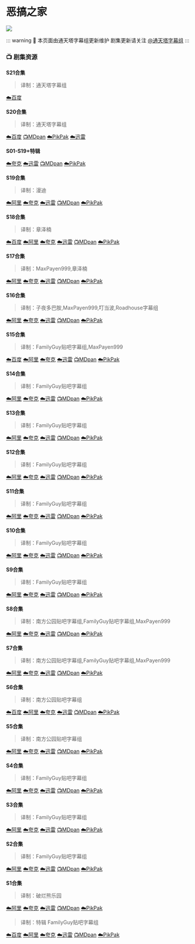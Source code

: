 # 恶搞之家

![](/image/恶搞之家.jpg)

::: warning 🍺
本页面由通天塔字幕组更新维护 剧集更新请关注 [@通天塔字幕组](https://weibo.com/u/7077646357)
:::

### **📺 剧集资源**

**S21合集**

> 译制：通天塔字幕组
> 

[☁️百度](https://pan.baidu.com/s/1SH43pBZpxbDikRLtTdELqA?pwd=2eyu)

**S20合集**

> 译制：通天塔字幕组
> 

[☁️百度](https://pan.baidu.com/s/1fNvQxrejBbD7EY6QZmqX9w?pwd=9rqc)  [📺MDpan](https://pan.mdsub.top/zh-CN/%E6%81%B6%E6%90%9E%E4%B9%8B%E5%AE%B6/Season%2020/)  [☁️PikPak](https://mypikpak.com/s/VNnqBOGpYtXd56l-Y5bovOqco1) [☁️迅雷](https://pan.xunlei.com/s/VNnqBDlxhmYbN_LPwkDP_v2tA1?pwd=gz2x)

**S01-S19+特辑**

[☁️夸克](https://pan.quark.cn/s/421b8bbf27ff)  [☁️迅雷](https://pan.xunlei.com/s/VNnhFESmEAAr54C6qUJuZIAzA1?pwd=z247#)  [📺MDpan](https://pan.mdsub.top/zh-CN/%E6%81%B6%E6%90%9E%E4%B9%8B%E5%AE%B6/)  [☁️PikPak](https://mypikpak.com/s/VNmWR3dWPp2tU0AMeCpmubk1o1)

**S19合集** 

> 译制：漫迪
> 

[☁️阿里](https://www.aliyundrive.com/s/r5PxnWXvTV7)  [☁️夸克](https://pan.quark.cn/s/421b8bbf27ff)  [☁️迅雷](https://pan.xunlei.com/s/VNnhF8e130F1o25d22UvIwXuA1?pwd=7azv#)  [📺MDpan](https://pan.mdsub.top/zh-CN/%E6%81%B6%E6%90%9E%E4%B9%8B%E5%AE%B6/)  [☁️PikPak](https://mypikpak.com/s/VNmWR3dWPp2tU0AMeCpmubk1o1)

**S18合集** 

> 译制：章泽楠
> 

[☁️百度](https://pan.baidu.com/s/1JyRQXvdaKnF49iaoWWYGYA?pwd=8cbf)  [☁️阿里](https://www.aliyundrive.com/s/gBLdxp5cvBw)  [☁️夸克](https://pan.quark.cn/s/421b8bbf27ff)  [☁️迅雷](https://pan.xunlei.com/s/VNnhFKfBCiFZHrMGnsFgCibAA1?pwd=yhqu#)  [📺MDpan](https://pan.mdsub.top/zh-CN/%E6%81%B6%E6%90%9E%E4%B9%8B%E5%AE%B6/)  [☁️PikPak](https://mypikpak.com/s/VNmWR3dWPp2tU0AMeCpmubk1o1)

**S17合集** 

> 译制：MaxPayen999,章泽楠
> 

[☁️阿里](https://www.aliyundrive.com/s/SuFLNBZ5qK6)  [☁️夸克](https://pan.quark.cn/s/421b8bbf27ff)  [☁️迅雷](https://pan.xunlei.com/s/VNnhFOGRtf_M1XzF6gLTiqjVA1?pwd=mrwc#)  [📺MDpan](https://pan.mdsub.top/zh-CN/%E6%81%B6%E6%90%9E%E4%B9%8B%E5%AE%B6/)  [☁️PikPak](https://mypikpak.com/s/VNmWR3dWPp2tU0AMeCpmubk1o1)

**S16合集** 

> 译制：子夜多巴胺,MaxPayen999,叮当波,Roadhouse字幕组
> 

[☁️阿里](https://www.aliyundrive.com/s/U2yySd6JXMw)  [☁️夸克](https://pan.quark.cn/s/421b8bbf27ff)  [☁️迅雷](https://pan.xunlei.com/s/VNnhFR_iVjMdZ09L4ok6rYtAA1?pwd=i7wv#)  [📺MDpan](https://pan.mdsub.top/zh-CN/%E6%81%B6%E6%90%9E%E4%B9%8B%E5%AE%B6/)  [☁️PikPak](https://mypikpak.com/s/VNmWR3dWPp2tU0AMeCpmubk1o1)

**S15合集** 

> 译制：FamilyGuy贴吧字幕组,MaxPayen999
> 

[☁️百度](https://pan.baidu.com/s/1SOjk54i5GE5UscpbZdyh1A?pwd=dska)  [☁️阿里](https://www.aliyundrive.com/s/S6gahDPaccb)  [☁️夸克](https://pan.quark.cn/s/421b8bbf27ff)  [☁️迅雷](https://pan.xunlei.com/s/VNnhFV-d95sz6Xth82u_DznXA1?pwd=33jr#)  [📺MDpan](https://pan.mdsub.top/zh-CN/%E6%81%B6%E6%90%9E%E4%B9%8B%E5%AE%B6/)  [☁️PikPak](https://mypikpak.com/s/VNmWR3dWPp2tU0AMeCpmubk1o1)

**S14合集** 

> 译制：FamilyGuy贴吧字幕组
> 

[☁️阿里](https://www.aliyundrive.com/s/4QoAyQJ6VLF)  [☁️夸克](https://pan.quark.cn/s/421b8bbf27ff)  [☁️迅雷](https://pan.xunlei.com/s/VNnhFZ9ghvzwOUhb-xzwm2hzA1?pwd=vvh7#)  [📺MDpan](https://pan.mdsub.top/zh-CN/%E6%81%B6%E6%90%9E%E4%B9%8B%E5%AE%B6/)  [☁️PikPak](https://mypikpak.com/s/VNmWR3dWPp2tU0AMeCpmubk1o1)

**S13合集** 

> 译制：FamilyGuy贴吧字幕组
> 

[☁️阿里](https://www.aliyundrive.com/s/tS1yk7GZzbw)  [☁️夸克](https://pan.quark.cn/s/421b8bbf27ff)  [☁️迅雷](https://pan.xunlei.com/s/VNnhFbWcuZa9f1p7PuoM4xbOA1?pwd=qzkw#)  [📺MDpan](https://pan.mdsub.top/zh-CN/%E6%81%B6%E6%90%9E%E4%B9%8B%E5%AE%B6/)  [☁️PikPak](https://mypikpak.com/s/VNmWR3dWPp2tU0AMeCpmubk1o1)

**S12合集** 

> 译制：FamilyGuy贴吧字幕组
> 

[☁️阿里](https://www.aliyundrive.com/s/XmnQtppe94K)  [☁️夸克](https://pan.quark.cn/s/421b8bbf27ff)  [☁️迅雷](https://pan.xunlei.com/s/VNnhFgW7qQED-xeXOieLlaPJA1?pwd=in97#)  [📺MDpan](https://pan.mdsub.top/zh-CN/%E6%81%B6%E6%90%9E%E4%B9%8B%E5%AE%B6/)  [☁️PikPak](https://mypikpak.com/s/VNmWR3dWPp2tU0AMeCpmubk1o1)

**S11合集** 

> 译制：FamilyGuy贴吧字幕组
> 

[☁️阿里](https://www.aliyundrive.com/s/dDa13mG5JfK)  [☁️夸克](https://pan.quark.cn/s/421b8bbf27ff)  [☁️迅雷](https://pan.xunlei.com/s/VNnhFlKtODf49V87gagUAapFA1?pwd=wk3w#)  [📺MDpan](https://pan.mdsub.top/zh-CN/%E6%81%B6%E6%90%9E%E4%B9%8B%E5%AE%B6/)  [☁️PikPak](https://mypikpak.com/s/VNmWR3dWPp2tU0AMeCpmubk1o1)

**S10合集** 

> 译制：FamilyGuy贴吧字幕组
> 

[☁️阿里](https://www.aliyundrive.com/s/dAN8mfunq9x)  [☁️夸克](https://pan.quark.cn/s/421b8bbf27ff)  [☁️迅雷](https://pan.xunlei.com/s/VNnhFpNy_lZK1r2qLZH1-VZ1A1?pwd=xpqv#)  [📺MDpan](https://pan.mdsub.top/zh-CN/%E6%81%B6%E6%90%9E%E4%B9%8B%E5%AE%B6/)  [☁️PikPak](https://mypikpak.com/s/VNmWR3dWPp2tU0AMeCpmubk1o1)

**S9合集** 

> 译制：FamilyGuy贴吧字幕组
> 

[☁️阿里](https://www.aliyundrive.com/s/ekzF7TQP2HW)  [☁️夸克](https://pan.quark.cn/s/421b8bbf27ff)  [☁️迅雷](https://pan.xunlei.com/s/VNnhFtkAaboRDFSjtjXAasbnA1?pwd=bvy5#)  [📺MDpan](https://pan.mdsub.top/zh-CN/%E6%81%B6%E6%90%9E%E4%B9%8B%E5%AE%B6/)  [☁️PikPak](https://mypikpak.com/s/VNmWR3dWPp2tU0AMeCpmubk1o1)

**S8合集** 

> 译制：南方公园贴吧字幕组,FamilyGuy贴吧字幕组,MaxPayen999
> 

[☁️阿里](https://www.aliyundrive.com/s/XfbZKdBDGyG)  [☁️夸克](https://pan.quark.cn/s/421b8bbf27ff)  [☁️迅雷](https://pan.xunlei.com/s/VNnhFx9OqUd9zSr5Bh9vKdRrA1?pwd=mzan#)  [📺MDpan](https://pan.mdsub.top/zh-CN/%E6%81%B6%E6%90%9E%E4%B9%8B%E5%AE%B6/)  [☁️PikPak](https://mypikpak.com/s/VNmWR3dWPp2tU0AMeCpmubk1o1)

**S7合集** 

> 译制：南方公园贴吧字幕组,FamilyGuy贴吧字幕组,MaxPayen999
> 

[☁️阿里](https://www.aliyundrive.com/s/ZU4n5Tg4pZc)  [☁️夸克](https://pan.quark.cn/s/421b8bbf27ff)  [☁️迅雷](https://pan.xunlei.com/s/VNnhG-YcVIOJAHKixEcQpZshA1?pwd=5kcx#)  [📺MDpan](https://pan.mdsub.top/zh-CN/%E6%81%B6%E6%90%9E%E4%B9%8B%E5%AE%B6/)  [☁️PikPak](https://mypikpak.com/s/VNmWR3dWPp2tU0AMeCpmubk1o1)

**S6合集** 

> 译制：南方公园贴吧字幕组
> 

[☁️百度](https://pan.baidu.com/s/1sGrRi2rvuNv35EIdOMG4bw?pwd=7cpa) [☁️阿里](https://www.aliyundrive.com/s/8xHwX594aQi) [☁️夸克](https://pan.quark.cn/s/421b8bbf27ff) [☁️迅雷](https://pan.xunlei.com/s/VNnhG2iIRGbc2ARQHQ4_zF_PA1?pwd=muvi#) [📺MDpan](https://pan.mdsub.top/zh-CN/%E6%81%B6%E6%90%9E%E4%B9%8B%E5%AE%B6/) [☁️PikPak](https://mypikpak.com/s/VNmWR3dWPp2tU0AMeCpmubk1o1)

**S5合集** 

> 译制：南方公园贴吧字幕组
> 

[☁️阿里](https://www.aliyundrive.com/s/inqprUz8ySr) [☁️夸克](https://pan.quark.cn/s/421b8bbf27ff) [☁️迅雷](https://pan.xunlei.com/s/VNnhG6LE033Ge88FC4P3KqTNA1?pwd=9bsw#) [📺MDpan](https://pan.mdsub.top/zh-CN/%E6%81%B6%E6%90%9E%E4%B9%8B%E5%AE%B6/) [☁️PikPak](https://mypikpak.com/s/VNmWR3dWPp2tU0AMeCpmubk1o1)

**S4合集** 

> 译制：FamilyGuy贴吧字幕组
> 

[☁️阿里](https://www.aliyundrive.com/s/TcATHzkJUfk) [☁️夸克](https://pan.quark.cn/s/421b8bbf27ff) [☁️迅雷](https://pan.xunlei.com/s/VNnhGA5cpzp1Bs9wSfywwuJ-A1?pwd=2mje#) [📺MDpan](https://pan.mdsub.top/zh-CN/%E6%81%B6%E6%90%9E%E4%B9%8B%E5%AE%B6/) [☁️PikPak](https://mypikpak.com/s/VNmWR3dWPp2tU0AMeCpmubk1o1)

**S3合集** 

> 译制：FamilyGuy贴吧字幕组
> 

[☁️阿里](https://www.aliyundrive.com/s/xhqZXtaGFug) [☁️夸克](https://pan.quark.cn/s/421b8bbf27ff) [☁️迅雷](https://pan.xunlei.com/s/VNnhGDO6uY2Z7ce1NeZgkwQ0A1?pwd=79u2#) [📺MDpan](https://pan.mdsub.top/zh-CN/%E6%81%B6%E6%90%9E%E4%B9%8B%E5%AE%B6/) [☁️PikPak](https://mypikpak.com/s/VNmWR3dWPp2tU0AMeCpmubk1o1)

**S2合集** 

> 译制：FamilyGuy贴吧字幕组
> 

[☁️阿里](https://www.aliyundrive.com/s/zsLiyoEqbZU) [☁️夸克](https://pan.quark.cn/s/421b8bbf27ff) [☁️迅雷](https://pan.xunlei.com/s/VNnhGGlf_lZK1r2qLZH1-_8gA1?pwd=975m#) [📺MDpan](https://pan.mdsub.top/zh-CN/%E6%81%B6%E6%90%9E%E4%B9%8B%E5%AE%B6/) [☁️PikPak](https://mypikpak.com/s/VNmWR3dWPp2tU0AMeCpmubk1o1)

**S1合集** 

> 译制：破烂熊乐园
> 

[☁️阿里](https://www.aliyundrive.com/s/hsdreUCJEDB) [☁️夸克](https://pan.quark.cn/s/421b8bbf27ff) [☁️迅雷](https://pan.xunlei.com/s/VNnhGKDNjSaVuEAXXnU6kEz1A1?pwd=h6bd#) [📺MDpan](https://pan.mdsub.top/zh-CN/%E6%81%B6%E6%90%9E%E4%B9%8B%E5%AE%B6/) [☁️PikPak](https://mypikpak.com/s/VNmWR3dWPp2tU0AMeCpmubk1o1)

> 译制：特辑 FamilyGuy贴吧字幕组
> 

[☁️百度](https://pan.baidu.com/s/1xlW9IZ7yQDVogkwiEtXMpw?pwd=npyu) [☁️阿里](https://www.aliyundrive.com/s/96r4HgdqYkR) [☁️夸克](https://pan.quark.cn/s/421b8bbf27ff) [☁️迅雷](https://pan.xunlei.com/s/VNnhF39_mkP7O8i9z1ArBdEnA1?pwd=5m5y#) [📺MDpan](https://pan.mdsub.top/zh-CN/%E6%81%B6%E6%90%9E%E4%B9%8B%E5%AE%B6/) [☁️PikPak](https://mypikpak.com/s/VNmWR3dWPp2tU0AMeCpmubk1o1)
